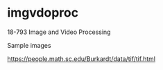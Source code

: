 # imgvdoproc
18-793 Image and Video Processing

Sample images

https://people.math.sc.edu/Burkardt/data/tif/tif.html